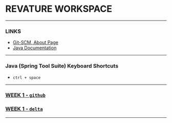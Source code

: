 # REVATURE WORKSPACE

---
### LINKS
- [Git-SCM, About Page](https://git-scm.com/about)
- [Java Documentation](https://docs.oracle.com/javase/8/docs/api/index.**html**)

---
### Java (Spring Tool Suite) Keyboard Shortcuts
- `ctrl + space`

---
### [WEEK 1 - `github`]()
### [WEEK 1 - `delta`]()

---